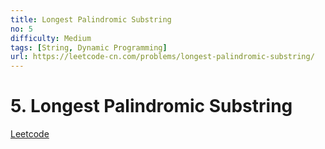 ```yaml
---
title: Longest Palindromic Substring
no: 5
difficulty: Medium
tags: [String, Dynamic Programming]
url: https://leetcode-cn.com/problems/longest-palindromic-substring/
---
```


# 5. Longest Palindromic Substring

[Leetcode](https://leetcode-cn.com/problems/longest-palindromic-substring/)

